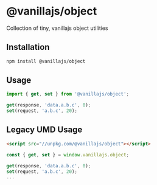 # @vanillajs/object

Collection of tiny, vanillajs object utilities

## Installation

```bash
npm install @vanillajs/object
```

## Usage

```js
import { get, set } from '@vanillajs/object';

get(response, 'data.a.b.c', 0);
set(request, 'a.b.c', 20);
```

## Legacy UMD Usage

```html
<script src="//unpkg.com/@vanillajs/object"></script>
```

```js
const { get, set } = window.vanillajs.object;

get(response, 'data.a.b.c', 0);
set(request, 'a.b.c', 20);
...
```
